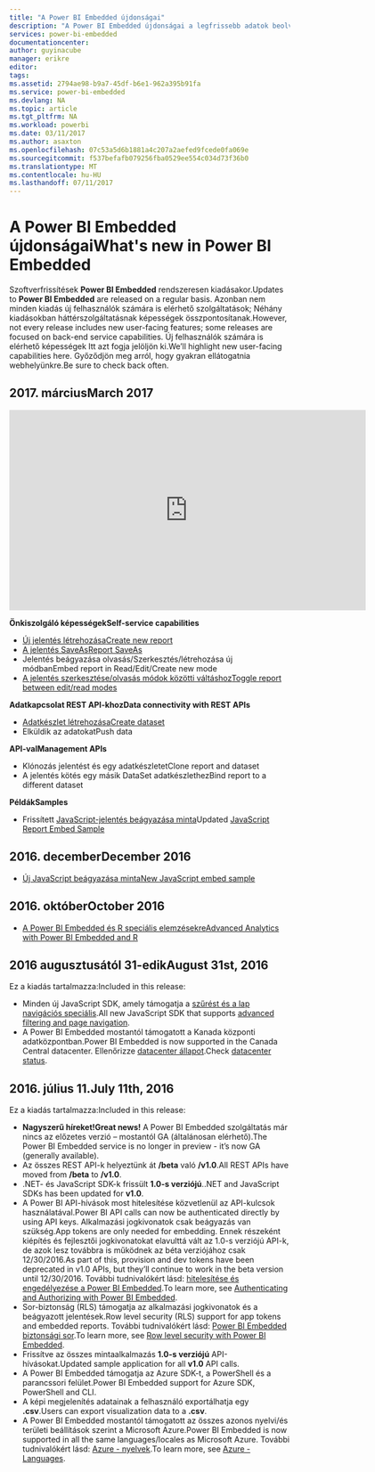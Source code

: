 ```yaml
---
title: "A Power BI Embedded újdonságai"
description: "A Power BI Embedded újdonságai a legfrissebb adatok beolvasása"
services: power-bi-embedded
documentationcenter: 
author: guyinacube
manager: erikre
editor: 
tags: 
ms.assetid: 2794ae98-b9a7-45df-b6e1-962a395b91fa
ms.service: power-bi-embedded
ms.devlang: NA
ms.topic: article
ms.tgt_pltfrm: NA
ms.workload: powerbi
ms.date: 03/11/2017
ms.author: asaxton
ms.openlocfilehash: 07c53a5d6b1881a4c207a2aefed9fcede0fa069e
ms.sourcegitcommit: f537befafb079256fba0529ee554c034d73f36b0
ms.translationtype: MT
ms.contentlocale: hu-HU
ms.lasthandoff: 07/11/2017
---
```

# <a name="whats-new-in-power-bi-embedded"></a><span data-ttu-id="52c9d-103">A Power BI Embedded újdonságai</span><span class="sxs-lookup"><span data-stu-id="52c9d-103">What's new in Power BI Embedded</span></span>

<span data-ttu-id="52c9d-104">Szoftverfrissítések **Power BI Embedded** rendszeresen kiadásakor.</span><span class="sxs-lookup"><span data-stu-id="52c9d-104">Updates to **Power BI Embedded** are released on a regular basis.</span></span> <span data-ttu-id="52c9d-105">Azonban nem minden kiadás új felhasználók számára is elérhető szolgáltatások; Néhány kiadásokban háttérszolgáltatásnak képességek összpontosítanak.</span><span class="sxs-lookup"><span data-stu-id="52c9d-105">However, not every release includes new user-facing features; some releases are focused on back-end service capabilities.</span></span> <span data-ttu-id="52c9d-106">Új felhasználók számára is elérhető képességek Itt azt fogja jelöljön ki.</span><span class="sxs-lookup"><span data-stu-id="52c9d-106">We’ll highlight new user-facing capabilities here.</span></span> <span data-ttu-id="52c9d-107">Győződjön meg arról, hogy gyakran ellátogatnia webhelyünkre.</span><span class="sxs-lookup"><span data-stu-id="52c9d-107">Be sure to check back often.</span></span>

## <a name="march-2017"></a><span data-ttu-id="52c9d-108">2017. március</span><span class="sxs-lookup"><span data-stu-id="52c9d-108">March 2017</span></span>

<iframe width="640" height="360" src="https://www.youtube.com/embed/ibuN4DzCl5c?showinfo=0" frameborder="0" allowfullscreen></iframe>

<span data-ttu-id="52c9d-109">**Önkiszolgáló képességek**</span><span class="sxs-lookup"><span data-stu-id="52c9d-109">**Self-service capabilities**</span></span>

* [<span data-ttu-id="52c9d-110">Új jelentés létrehozása</span><span class="sxs-lookup"><span data-stu-id="52c9d-110">Create new report</span></span>](power-bi-embedded-create-report-from-dataset.md)
* [<span data-ttu-id="52c9d-111">A jelentés SaveAs</span><span class="sxs-lookup"><span data-stu-id="52c9d-111">Report SaveAs</span></span>](power-bi-embedded-save-reports.md)
* <span data-ttu-id="52c9d-112">Jelentés beágyazása olvasás/Szerkesztés/létrehozása új módban</span><span class="sxs-lookup"><span data-stu-id="52c9d-112">Embed report in Read/Edit/Create new mode</span></span> 
* [<span data-ttu-id="52c9d-113">A jelentés szerkesztése/olvasás módok közötti váltáshoz</span><span class="sxs-lookup"><span data-stu-id="52c9d-113">Toggle report between edit/read modes</span></span>](power-bi-embedded-toggle-mode.md)

<span data-ttu-id="52c9d-114">**Adatkapcsolat REST API-khoz**</span><span class="sxs-lookup"><span data-stu-id="52c9d-114">**Data connectivity with REST APIs**</span></span>

* [<span data-ttu-id="52c9d-115">Adatkészlet létrehozása</span><span class="sxs-lookup"><span data-stu-id="52c9d-115">Create dataset</span></span>](https://msdn.microsoft.com/library/azure/mt778875.aspx)
* <span data-ttu-id="52c9d-116">Elküldik az adatokat</span><span class="sxs-lookup"><span data-stu-id="52c9d-116">Push data</span></span> 

<span data-ttu-id="52c9d-117">**API-val**</span><span class="sxs-lookup"><span data-stu-id="52c9d-117">**Management APIs**</span></span>

* <span data-ttu-id="52c9d-118">Klónozás jelentést és egy adatkészletet</span><span class="sxs-lookup"><span data-stu-id="52c9d-118">Clone report and dataset</span></span>
* <span data-ttu-id="52c9d-119">A jelentés kötés egy másik DataSet adatkészlethez</span><span class="sxs-lookup"><span data-stu-id="52c9d-119">Bind report to a different dataset</span></span>

<span data-ttu-id="52c9d-120">**Példák**</span><span class="sxs-lookup"><span data-stu-id="52c9d-120">**Samples**</span></span>

* <span data-ttu-id="52c9d-121">Frissített [JavaScript-jelentés beágyazása minta](https://microsoft.github.io/PowerBI-JavaScript/demo)</span><span class="sxs-lookup"><span data-stu-id="52c9d-121">Updated [JavaScript Report Embed Sample](https://microsoft.github.io/PowerBI-JavaScript/demo)</span></span>

## <a name="december-2016"></a><span data-ttu-id="52c9d-122">2016. december</span><span class="sxs-lookup"><span data-stu-id="52c9d-122">December 2016</span></span>

* [<span data-ttu-id="52c9d-123">Új JavaScript beágyazása minta</span><span class="sxs-lookup"><span data-stu-id="52c9d-123">New JavaScript embed sample</span></span>](https://microsoft.github.io/PowerBI-JavaScript/demo/)

## <a name="october-2016"></a><span data-ttu-id="52c9d-124">2016. október</span><span class="sxs-lookup"><span data-stu-id="52c9d-124">October 2016</span></span>

* [<span data-ttu-id="52c9d-125">A Power BI Embedded és R speciális elemzésekre</span><span class="sxs-lookup"><span data-stu-id="52c9d-125">Advanced Analytics with Power BI Embedded and R</span></span>](https://powerbi.microsoft.com/blog/r-in-pbie/)

## <a name="august-31st-2016"></a><span data-ttu-id="52c9d-126">2016 augusztusától 31-edik</span><span class="sxs-lookup"><span data-stu-id="52c9d-126">August 31st, 2016</span></span>
<span data-ttu-id="52c9d-127">Ez a kiadás tartalmazza:</span><span class="sxs-lookup"><span data-stu-id="52c9d-127">Included in this release:</span></span>

* <span data-ttu-id="52c9d-128">Minden új JavaScript SDK, amely támogatja a [szűrést és a lap navigációs speciális](power-bi-embedded-interact-with-reports.md).</span><span class="sxs-lookup"><span data-stu-id="52c9d-128">All new JavaScript SDK that supports [advanced filtering and page navigation](power-bi-embedded-interact-with-reports.md).</span></span>
* <span data-ttu-id="52c9d-129">A Power BI Embedded mostantól támogatott a Kanada központi adatközpontban.</span><span class="sxs-lookup"><span data-stu-id="52c9d-129">Power BI Embedded is now supported in the Canada Central datacenter.</span></span> <span data-ttu-id="52c9d-130">Ellenőrizze [datacenter állapot](https://azure.microsoft.com/status/).</span><span class="sxs-lookup"><span data-stu-id="52c9d-130">Check [datacenter status](https://azure.microsoft.com/status/).</span></span>

## <a name="july-11th-2016"></a><span data-ttu-id="52c9d-131">2016. július 11.</span><span class="sxs-lookup"><span data-stu-id="52c9d-131">July 11th, 2016</span></span>
<span data-ttu-id="52c9d-132">Ez a kiadás tartalmazza:</span><span class="sxs-lookup"><span data-stu-id="52c9d-132">Included in this release:</span></span>

* <span data-ttu-id="52c9d-133">**Nagyszerű híreket!**</span><span class="sxs-lookup"><span data-stu-id="52c9d-133">**Great news!**</span></span> <span data-ttu-id="52c9d-134">A Power BI Embedded szolgáltatás már nincs az előzetes verzió – mostantól GA (általánosan elérhető).</span><span class="sxs-lookup"><span data-stu-id="52c9d-134">The Power BI Embedded service is no longer in preview - it’s now GA (generally available).</span></span>  
* <span data-ttu-id="52c9d-135">Az összes REST API-k helyeztünk át **/beta** való **/v1.0**.</span><span class="sxs-lookup"><span data-stu-id="52c9d-135">All REST APIs have moved from **/beta** to **/v1.0**.</span></span>
* <span data-ttu-id="52c9d-136">.NET- és JavaScript SDK-k frissült **1.0-s verziójú**.</span><span class="sxs-lookup"><span data-stu-id="52c9d-136">.NET and JavaScript SDKs has been updated for **v1.0**.</span></span>
* <span data-ttu-id="52c9d-137">A Power BI API-hívások most hitelesítése közvetlenül az API-kulcsok használatával.</span><span class="sxs-lookup"><span data-stu-id="52c9d-137">Power BI API calls can now be authenticated directly by using API keys.</span></span> <span data-ttu-id="52c9d-138">Alkalmazási jogkivonatok csak beágyazás van szükség.</span><span class="sxs-lookup"><span data-stu-id="52c9d-138">App tokens are only needed for embedding.</span></span> <span data-ttu-id="52c9d-139">Ennek részeként kiépítés és fejlesztői jogkivonatokat elavulttá vált az 1.0-s verziójú API-k, de azok lesz továbbra is működnek az béta verziójához csak 12/30/2016.</span><span class="sxs-lookup"><span data-stu-id="52c9d-139">As part of this, provision and dev tokens have been deprecated in v1.0 APIs, but they’ll continue to work in the beta version until 12/30/2016.</span></span> <span data-ttu-id="52c9d-140">További tudnivalókért lásd: [hitelesítése és engedélyezése a Power BI Embedded](power-bi-embedded-app-token-flow.md).</span><span class="sxs-lookup"><span data-stu-id="52c9d-140">To learn more, see [Authenticating and Authorizing with Power BI Embedded](power-bi-embedded-app-token-flow.md).</span></span>
* <span data-ttu-id="52c9d-141">Sor-biztonság (RLS) támogatja az alkalmazási jogkivonatok és a beágyazott jelentések.</span><span class="sxs-lookup"><span data-stu-id="52c9d-141">Row level security (RLS) support for app tokens and embedded reports.</span></span> <span data-ttu-id="52c9d-142">További tudnivalókért lásd: [Power BI Embedded biztonsági sor](power-bi-embedded-rls.md).</span><span class="sxs-lookup"><span data-stu-id="52c9d-142">To learn more, see [Row level security with Power BI Embedded](power-bi-embedded-rls.md).</span></span>
* <span data-ttu-id="52c9d-143">Frissítve az összes mintaalkalmazás **1.0-s verziójú** API-hívásokat.</span><span class="sxs-lookup"><span data-stu-id="52c9d-143">Updated sample application for all **v1.0** API calls.</span></span>
* <span data-ttu-id="52c9d-144">A Power BI Embedded támogatja az Azure SDK-t, a PowerShell és a parancssori felület.</span><span class="sxs-lookup"><span data-stu-id="52c9d-144">Power BI Embedded support for Azure SDK, PowerShell and CLI.</span></span>
* <span data-ttu-id="52c9d-145">A képi megjelenítés adatainak a felhasználó exportálhatja egy **.csv**.</span><span class="sxs-lookup"><span data-stu-id="52c9d-145">Users can export visualization data to a **.csv**.</span></span>
* <span data-ttu-id="52c9d-146">A Power BI Embedded mostantól támogatott az összes azonos nyelvi/és területi beállítások szerint a Microsoft Azure.</span><span class="sxs-lookup"><span data-stu-id="52c9d-146">Power BI Embedded is now supported in all the same languages/locales as Microsoft Azure.</span></span> <span data-ttu-id="52c9d-147">További tudnivalókért lásd: [Azure - nyelvek](http://social.technet.microsoft.com/wiki/contents/articles/4234.windows-azure-extent-of-localization.aspx).</span><span class="sxs-lookup"><span data-stu-id="52c9d-147">To learn more, see  [Azure - Languages](http://social.technet.microsoft.com/wiki/contents/articles/4234.windows-azure-extent-of-localization.aspx).</span></span>

